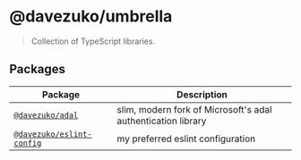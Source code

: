 # @davezuko/umbrella

> Collection of TypeScript libraries.

## Packages

| Package                                               | Description                                                  |
| ----------------------------------------------------- | ------------------------------------------------------------ |
| [`@davezuko/adal`](./packages/adal)                   | slim, modern fork of Microsoft's adal authentication library |
| [`@davezuko/eslint-config`](./packages/eslint-config) | my preferred eslint configuration                            |
